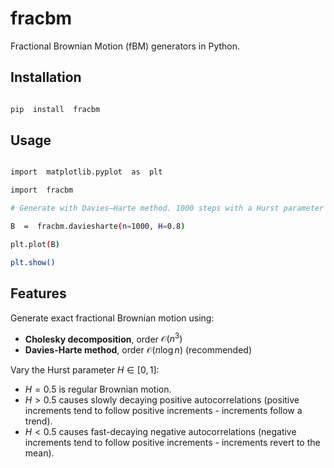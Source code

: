 # fracbm

  

Fractional Brownian Motion (fBM) generators in Python.

  

## Installation

```bash

pip  install  fracbm

```

## Usage

  
```bash

import  matplotlib.pyplot  as  plt

import  fracbm

# Generate with Davies–Harte method. 1000 steps with a Hurst parameter of 0.8

B  =  fracbm.daviesharte(n=1000, H=0.8)

plt.plot(B)

plt.show()

```


## Features

Generate exact fractional Brownian motion using:

-   **Cholesky decomposition**, order $\mathcal{O}(n^3)$
-   **Davies-Harte method**, order $\mathcal{O}(n \log n)$ 	(recommended)  

Vary the Hurst parameter $H \in [0,1]$:

-   $H = 0.5$ is regular Brownian motion.
-   $H > 0.5$ causes slowly decaying positive autocorrelations (positive increments tend to follow positive increments - increments follow a trend).
-   $H < 0.5$ causes fast-decaying negative autocorrelations (negative increments tend to follow positive increments - increments revert to the mean).